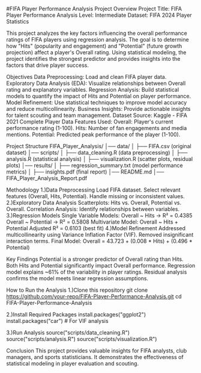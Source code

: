 #FIFA Player Performance Analysis
Project Overview
Project Title: FIFA Player Performance Analysis
Level: Intermediate
Dataset: FIFA 2024 Player Statistics

This project analyzes the key factors influencing the overall performance ratings of FIFA players using regression analysis. The goal is to determine how "Hits" (popularity and engagement) and "Potential" (future growth projection) affect a player's Overall rating. Using statistical modeling, the project identifies the strongest predictor and provides insights into the factors that drive player success.

Objectives
Data Preprocessing: Load and clean FIFA player data.
Exploratory Data Analysis (EDA): Visualize relationships between Overall rating and explanatory variables.
Regression Analysis: Build statistical models to quantify the impact of Hits and Potential on player performance.
Model Refinement: Use statistical techniques to improve model accuracy and reduce multicollinearity.
Business Insights: Provide actionable insights for talent scouting and team management.
Dataset
Source: Kaggle - FIFA 2021 Complete Player Data
Features Used:
Overall: Player's current performance rating (1-100).
Hits: Number of fan engagements and media mentions.
Potential: Predicted peak performance of the player (1-100).

Project Structure
FIFA_Player_Analysis/
│── data/
│   ├── FIFA.csv (original dataset)
│── scripts/
│   ├── data_cleaning.R (data preprocessing)
│   ├── analysis.R (statistical analysis)
│   ├── visualization.R (scatter plots, residual plots)
│── results/
│   ├── regression_summary.txt (model performance metrics)
│   ├── insights.pdf (final report)
│── README.md
│── FIFA_Player_Analysis_Report.pdf

Methodology
1.)Data Preprocessing
Load FIFA dataset.
Select relevant features (Overall, Hits, Potential).
Handle missing or inconsistent values.
2.)Exploratory Data Analysis
Scatterplots: Hits vs. Overall, Potential vs. Overall.
Correlation Analysis: Identify relationships between variables.
3.)Regression Models
Single Variable Models:
Overall ~ Hits → R² = 0.4385
Overall ~ Potential → R² = 0.5808
Multivariate Model:
Overall ~ Hits + Potential
Adjusted R² = 0.6103 (best fit)
4.)Model Refinement
Addressed multicollinearity using Variance Inflation Factor (VIF).
Removed insignificant interaction terms.
Final Model:
Overall = 43.723 + (0.008 * Hits) + (0.496 * Potential)

Key Findings
Potential is a stronger predictor of Overall rating than Hits.
Both Hits and Potential significantly impact Overall performance.
Regression model explains ~61% of the variability in player ratings.
Residual analysis confirms the model meets linear regression assumptions.

How to Run the Analysis
1.)Clone this repository
git clone https://github.com/your-repo/FIFA-Player-Performance-Analysis.git
cd FIFA-Player-Performance-Analysis

2.)Install Required Packages
install.packages("ggplot2")
install.packages("car")  # For VIF analysis

3.)Run Analysis
source("scripts/data_cleaning.R")
source("scripts/analysis.R")
source("scripts/visualization.R")

Conclusion
This project provides valuable insights for FIFA analysts, club managers, and sports statisticians. It demonstrates the effectiveness of statistical modeling in player evaluation and scouting.
